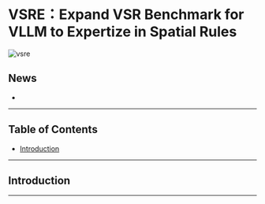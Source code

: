# VSRE：Expand VSR Benchmark for VLLM to Expertize in Spatial Rules
![vsre](https://github.com/user-attachments/assets/bc065667-c97c-4691-aae7-586c4decc42d)




## News
- 



---

## Table of Contents

- [Introduction](#introduction)


---

## Introduction


---


